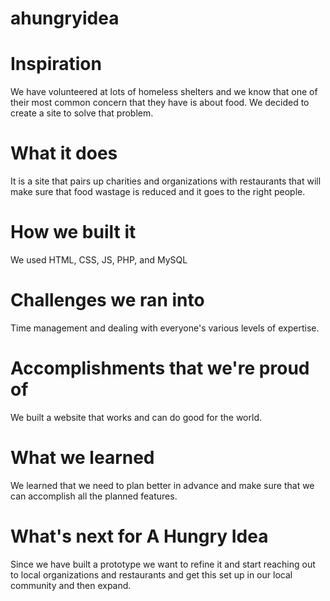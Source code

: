 # ahungryidea

# Inspiration

We have volunteered at lots of homeless shelters and we know that one of their most common concern that they have is about food. We decided to create a site to solve that problem.

# What it does

It is a site that pairs up charities and organizations with restaurants that will make sure that food wastage is reduced and it goes to the right people.

# How we built it

We used HTML, CSS, JS, PHP, and MySQL

# Challenges we ran into

Time management and dealing with everyone's various levels of expertise.

# Accomplishments that we're proud of

We built a website that works and can do good for the world.

# What we learned

We learned that we need to plan better in advance and make sure that we can accomplish all the planned features.

# What's next for A Hungry Idea

Since we have built a prototype we want to refine it and start reaching out to local organizations and restaurants and get this set up in our local community and then expand.
